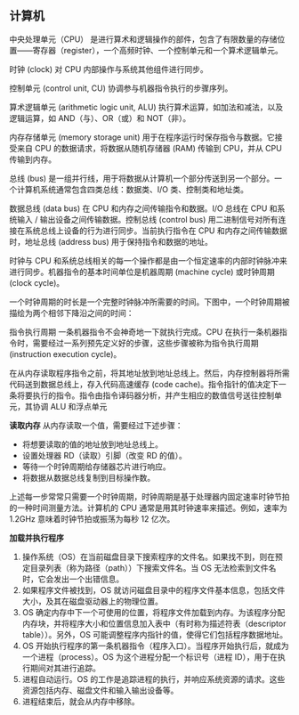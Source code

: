## 计算机





中央处理单元（CPU）
是进行算术和逻辑操作的部件，包含了有限数量的存储位置——寄存器（register），一个高频时钟、一个控制单元和一个算术逻辑单元。


时钟 (clock) 对 CPU 内部操作与系统其他组件进行同步。

控制单元 (control unit, CU) 协调参与机器指令执行的步骤序列。

算术逻辑单元 (arithmetic logic unit, ALU) 执行算术运算，如加法和减法，以及逻辑运算，如 AND（与）、OR（或）和 NOT（非）。



内存存储单元 (memory storage unit) 
用于在程序运行时保存指令与数据。它接受来自 CPU 的数据请求，将数据从随机存储器 (RAM) 传输到 CPU，并从 CPU 传输到内存。



总线 (bus) 
是一组并行线，用于将数据从计算机一个部分传送到另一个部分。一个计算机系统通常包含四类总线：数据类、I/O 类、控制类和地址类。

数据总线 (data bus) 在 CPU 和内存之间传输指令和数据。I/O 总线在 CPU 和系统输入 / 输出设备之间传输数据。控制总线 (control bus) 用二进制信号对所有连接在系统总线上设备的行为进行同步。当前执行指令在 CPU 和内存之间传输数据时，地址总线 (address bus) 用于保持指令和数据的地址。

时钟与 CPU 和系统总线相关的每一个操作都是由一个恒定速率的内部时钟脉冲来进行同步。机器指令的基本时间单位是机器周期 (machine cycle) 或时钟周期 (clock cycle)。

一个时钟周期的时长是一个完整时钟脉冲所需要的时间。下图中，一个时钟周期被描绘为两个相邻下降沿之间的时间：



指令执行周期
一条机器指令不会神奇地一下就执行完成。CPU 在执行一条机器指令时，需要经过一系列预先定义好的步骤，这些步骤被称为指令执行周期 (instruction execution cycle)。


在从内存读取程序指令之前，将其地址放到地址总线上。然后，内存控制器将所需代码送到数据总线上，存入代码高速缓存 (code cache)。指令指针的值决定下一条将要执行的指令。指令由指令译码器分析，并产生相应的数值信号送往控制单元，其协调 ALU 和浮点单元



**读取内存**
从内存读取一个值，需要经过下述步骤：
- 将想要读取的值的地址放到地址总线上。
- 设置处理器 RD（读取）引脚（改变 RD 的值）。
- 等待一个时钟周期给存储器芯片进行响应。
- 将数据从数据总线复制到目标操作数。

上述每一步常常只需要一个时钟周期，时钟周期是基于处理器内固定速率时钟节拍的一种时间测量方法。计算机的 CPU 通常是用其时钟速率来描述。例如，速率为 1.2GHz 意味着时钟节拍或振荡为每秒 12 亿次。

**加载并执行程序**
1) 操作系统（OS）在当前磁盘目录下搜索程序的文件名。如果找不到，则在预定目录列表（称为路径（path））下搜索文件名。当 OS 无法检索到文件名时，它会发出一个出错信息。
2) 如果程序文件被找到，OS 就访问磁盘目录中的程序文件基本信息，包括文件大小，及其在磁盘驱动器上的物理位置。
3) OS 确定内存中下一个可使用的位置，将程序文件加载到内存。为该程序分配内存块，并将程序大小和位置信息加入表中（有时称为描述符表（descriptor table））。另外，OS 可能调整程序内指针的值，使得它们包括程序数据地址。
4) OS 开始执行程序的第一条机器指令（程序入口）。当程序开始执行后，就成为一个进程（process）。OS 为这个进程分配一个标识号（进程 ID），用于在执行期间对其进行追踪。
5) 进程自动运行。OS 的工作是追踪进程的执行，并响应系统资源的请求。这些资源包括内存、磁盘文件和输入输出设备等。
6) 进程结束后，就会从内存中移除。
